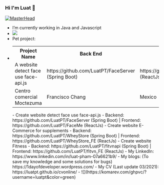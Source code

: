 ### Hi I'm Luat 👋

[![MasterHead](https://1dayofdeveloper.files.wordpress.com/2021/09/screen-shot-2021-09-16-at-23.50.30.png)](https://github.com/luatpt)
- I’m currently working in Java and Javascript 
- ![](https://github-readme-stats.vercel.app/api/top-langs/?username=luatpt&hide=tsql&layout=compact)
- Pet project: 
- <table>
  <tr>
    <th>Project Name</th>
    <th>Back End</th>
    <th>Front End</th>
  </tr>
  <tr>
    <td>A website detect face use face-api.js</td>
    <td>https://github.com/LuatPT/FaceServer (Spring Boot)</td>
    <td>https://github.com/LuatPT/FaceMe (ReactJs)</td>
  </tr>
  <tr>
    <td>Centro comercial Moctezuma</td>
    <td>Francisco Chang</td>
    <td>Mexico</td>
  </tr>
</table>
- Create website detect face use face-api.js
- Backend: https://github.com/LuatPT/FaceServer (Spring Boot) | Frontend: https://github.com/LuatPT/FaceMe (ReactJs)
- Create website E-Commerce for supplements
- Backend: https://github.com/LuatPT/WheyStore (Spring Boot) | Frontend: https://github.com/LuatPT/WheyStore_FE (ReactJs)
- Create website Fitness
- Backend: https://github.com/LuatPT/fitvnapi (Spring Boot) | Frontend: https://github.com/LuatPT/fitvn_FE (ReactJs)
- My LinkedIn: https://www.linkedin.com/in/luat-pham-07a6621b9/
- My blogs: (To save my knowledge and some solutions for bugs)  https://1dayofdeveloper.wordpress.com/
- My CV (Last update 03/2021): https://luatpt.github.io/cvonline/
- ![](https://komarev.com/ghpvc/?username=luatpt&color=green)
